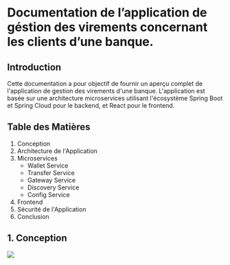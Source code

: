 # Documentation de l’application de géstion des virements concernant les clients d’une banque.

## Introduction

Cette documentation a pour objectif de fournir un aperçu complet de l'application de gestion des virements d'une banque. L'application est basée sur une architecture microservices utilisant l'écosystème Spring Boot et Spring Cloud pour le backend, et React pour le frontend.

## Table des Matières

1. Conception
2. Architecture de l'Application
3. Microservices
   - Wallet Service
   - Transfer Service
   - Gateway Service
   - Discovery Service
   - Config Service
4. Frontend
5. Sécurité de l'Application
6. Conclusion

## 1. Conception

![](https://github.com/abdelhamid-labihi/abdelhamid-labihi-enset-adria-test-2024/blob/main/assets/conception.png)
